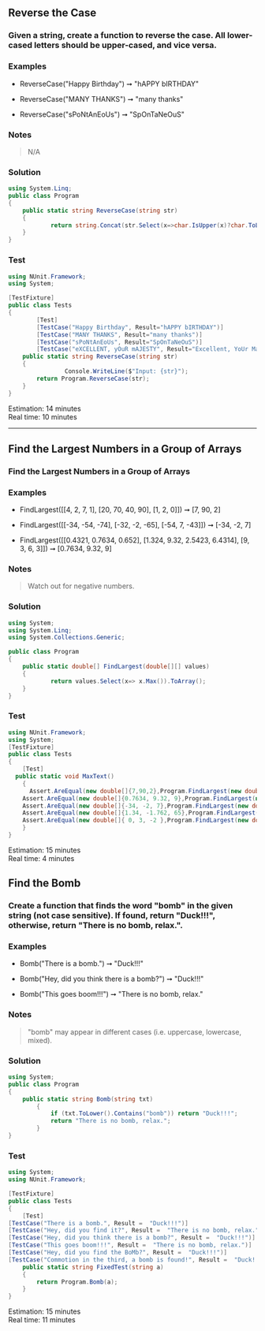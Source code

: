 ## Reverse the Case
### Given a string, create a function to reverse the case. All lower-cased letters should be upper-cased, and vice versa.




### Examples
- ReverseCase("Happy Birthday") ➞ "hAPPY bIRTHDAY"

- ReverseCase("MANY THANKS") ➞ "many thanks"

- ReverseCase("sPoNtAnEoUs") ➞ "SpOnTaNeOuS"

### Notes
> N/A


### Solution
```cs
using System.Linq;
public class Program 
{
    public static string ReverseCase(string str) 
    {
			return string.Concat(str.Select(x=>char.IsUpper(x)?char.ToLower(x):char.ToUpper(x)));
    }
}
```
### Test
```cs
using NUnit.Framework;
using System;

[TestFixture]
public class Tests
{
		[Test]
		[TestCase("Happy Birthday", Result="hAPPY bIRTHDAY")]
		[TestCase("MANY THANKS", Result="many thanks")]
		[TestCase("sPoNtAnEoUs", Result="SpOnTaNeOuS")]
		[TestCase("eXCELLENT, yOuR mAJESTY", Result="Excellent, YoUr Majesty")]
    public static string ReverseCase(string str) 
    {
				Console.WriteLine($"Input: {str}");
        return Program.ReverseCase(str);
    }
}
```

Estimation: 14 minutes
<br> Real time: 10 minutes

-----------------------

## Find the Largest Numbers in a Group of Arrays
### Find the Largest Numbers in a Group of Arrays



### Examples
- FindLargest([[4, 2, 7, 1], [20, 70, 40, 90], [1, 2, 0]]) ➞ [7, 90, 2]

- FindLargest([[-34, -54, -74], [-32, -2, -65], [-54, 7, -43]]) ➞ [-34, -2, 7]

- FindLargest([[0.4321, 0.7634, 0.652], [1.324, 9.32, 2.5423, 6.4314], [9, 3, 6, 3]]) ➞ [0.7634, 9.32, 9]

### Notes
> Watch out for negative numbers.


### Solution
```cs
using System;
using System.Linq;
using System.Collections.Generic;

public class Program 
{
    public static double[] FindLargest(double[][] values) 
    {
			return values.Select(x=> x.Max()).ToArray();
    }
}
```
### Test
```cs
using NUnit.Framework;
using System;
[TestFixture]
public class Tests
{
    [Test]
  public static void MaxText()
    {    
      Assert.AreEqual(new double[]{7,90,2},Program.FindLargest(new double[][]{new double[]{4,2,7,1},new double[]{20,70,40,90},new double[]{1,2,0}}));
    Assert.AreEqual(new double[]{0.7634, 9.32, 9},Program.FindLargest(new double[][]{new double[]{0.4321, 0.7634, 0.652},new double[]{1.324, 9.32, 2.5423},new double[]{9, 3, 6, 3}}));
    Assert.AreEqual(new double[]{-34, -2, 7},Program.FindLargest(new double[][]{new double[]{-34, -54, -74},new double[]{-32, -2, -65},new double[]{-54, 7, -43}}));
    Assert.AreEqual(new double[]{1.34, -1.762, 65},Program.FindLargest(new double[][]{new double[]{0.34, -5, 1.34},new double[]{-6.432, -1.762, -1.99},new double[]{32, 65, -6}}));
    Assert.AreEqual(new double[]{ 0, 3, -2 },Program.FindLargest(new double[][]{new double[]{0, 0, 0, 0},new double[]{3, 3, 3, 3},new double[]{-2, -2}}));
    }
}
```

Estimation: 15 minutes
<br> Real time: 4 minutes



## Find the Bomb
### Create a function that finds the word "bomb" in the given string (not case sensitive). If found, return "Duck!!!", otherwise, return "There is no bomb, relax.".



### Examples
- Bomb("There is a bomb.") ➞ "Duck!!!"

- Bomb("Hey, did you think there is a bomb?") ➞ "Duck!!!"

- Bomb("This goes boom!!!") ➞ "There is no bomb, relax."

### Notes
> "bomb" may appear in different cases (i.e. uppercase, lowercase, mixed).

### Solution
```cs
using System;
public class Program
{
	public static string Bomb(string txt)
        {
            if (txt.ToLower().Contains("bomb")) return "Duck!!!";
            return "There is no bomb, relax.";
        }
}
```
### Test
```cs
using System;
using NUnit.Framework;

[TestFixture]
public class Tests
{
    [Test]
[TestCase("There is a bomb.", Result =  "Duck!!!")]
[TestCase("Hey, did you find it?", Result =  "There is no bomb, relax.")]
[TestCase("Hey, did you think there is a bomb?", Result =  "Duck!!!")]
[TestCase("This goes boom!!!", Result =  "There is no bomb, relax.")]
[TestCase("Hey, did you find the BoMb?", Result =  "Duck!!!")]
[TestCase("Commotion in the third, a bomb is found!", Result =  "Duck!!!")]
    public static string FixedTest(string a)
    {
        return Program.Bomb(a);
    }
}
```
Estimation: 15 minutes
<br> Real time: 11 minutes
